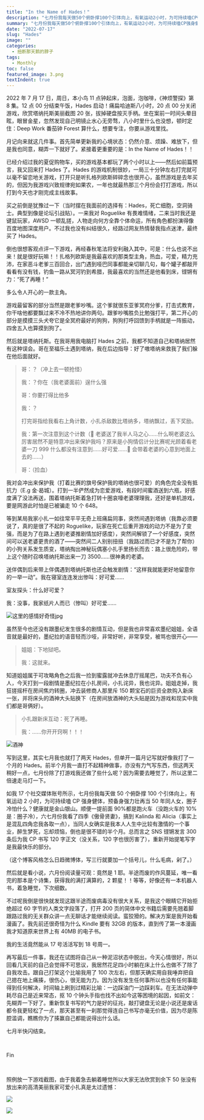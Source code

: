 ```yaml
---
title: "In the Name of Hades！"
description: "七月份我每天做50个俯卧撑100个引体向上，有氧运动2小时，为可持续嗑CP强身健体，预备身强力壮再当50年同人女，圈子冷怕什么？健康就是金山银山。"
summary: "七月份我每天做50个俯卧撑100个引体向上，有氧运动2小时，为可持续嗑CP强身健体，预备身强力壮再当50年同人女，圈子冷怕什么？健康就是金山银山。"
date: "2022-07-17"
slug: "Hades"
image: ""
categories:
  - 扭断那天鹅的脖子
tags:
  - Monthly
toc: false
featured_image: 3.png
textIndent: true
---
```


2022 年 7 月 17 日，周日，本小鸟 11 点钟起床，泡面，泡咖啡，《神烦警探》第 8 集。12 点 00 分结束午饭，Hades 启动！痛扁哈迪斯八小时，20 点 00 分关闭游戏，欣赏塔纳托斯美丽截图 20 张，拔掉硬盘按灭手柄。坐在案前一时间头晕目眩，眼冒金星，忽然发现自己明镜止水心无旁骛，八小时里什么也没想，顿时定住：Deep Work 番茄钟 Forest 算什么，想要专注，你要从游戏里找。

月记向来就这几件事。首先简单更新我的心境状态：仍然介意、烦躁、难放下，但是我也同意，糊弄一下就好了。紧接着更重要的是：In the Name of Hades！！

已经介绍过我的夏促购物车，买的游戏基本都玩了两个小时以上——然后如前篇预言，我又回来打 Hades 了。Hades 的游戏机制很妙，一局三十分钟左右打完就可以毫不留恋地关游戏，打开只是听扎格列欧斯碎碎念也很开心，虽然游戏是去年买的，但因为我游戏兴致规律宛如果农，一年也就最热那三个月份会打打游戏，所以打到今天也才刚完成主线故事。

买之前倒是犹豫过一下（当时摆在我面前的选择有：Hades，死亡细胞，空洞骑士。典型到像是论坛引战贴）。一来我对 Roguelike 有畏难情绪，二来当时我还是键鼠玩家，AWSD 一顿乱搓，人物走向何方全靠个体命运，所有角色都扮演得像百度地图深度用户。不过我也没有纠结很久，经路过网友热情替我指点迷津，最终买了 Hades。

倒也很想客观点评一下游戏，再经春秋笔法将安利融入其中，可是：什么也说不出来！就是很好玩嘛！！扎格列欧斯是我最喜欢的那类型主角，热血，可爱，精力充沛，在家恶斗老爹三百回合，出门遇到哑巴同事都能亲切聊几句，每个罐子都敲开看看有没有钱，钓鱼一路从冥河钓到希腊，我最喜欢的当然还是他看到床，铿锵有力：“死了再睡！”

多么令人开心的一款主角。

游戏最留客的部分当然是跟老爹吵嘴。这个爹就很东亚爹冥府分爹，打击式教育，你干啥他都要飘过来不冷不热地讲你两句。跟爹吵嘴胜负比勉强打平，第二开心的部分是摸摸三头犬夸它是全冥府最好的狗狗，狗狗打呼回馈到手柄就是一阵振动，四舍五入也算摸到狗了。

然后就是塔纳托斯。在我哥用我电脑打 Hades 之前，我都不知道自己和塔纳居然有这种误会。哥在至福乐土遇到塔纳，我在后边指导：好了嗷塔纳来救我了我们躲在他后面就好。

> 哥：？（冲上去一顿抢怪）
>
> 我：？你在（我老婆面前）逞什么强
>
> 哥：你要打得比他多
>
> 我：？
>
> 打完哥指给我看右上角计数，小扎杀敌数比塔纳多，塔纳飘过，丢下奖励。
>
> 我：第一次注意到这个计数（🥺 老婆送了我半人马之心……什么啊老婆这么厉害居然不是特意冲出来保护我吗？原来是小狗情侣计分比赛呢光顾着看老婆一刀 999 什么都没有注意到……好可爱……🥺 会带着老婆的心意到地面上去的……）
>
> 哥：（捡血）

我对会冲出来保护我（打着比赛的旗号保护我的塔纳也很可爱）的角色完全没有抵抗力（E.g 金·曷城）。打到一半俨然成为恋爱游戏，有段时间蜜酒送到六瓶，好感度满了没法再送，围着塔纳托斯着急打转十圈哀嚎老婆理理我，还好是单机游戏，要是网游此时怕是已被骗走 10 个 648。

等到某局我家小扎一如往常平平无奇上班痛扁同事，突然间遇到塔纳（我靠必须要说了，真的是很了不起的 Roguelike，玩家在死亡后重开游戏的动力不是为了变强，而是为了在路上遇到老婆推剧情加好感度），突然间解锁了一个好感度，突然间可以送老婆更贵的酒了——突然间二人别别扭扭（我路过而已才不是为了帮你）的小狗关系发生质变，塔纳掏出神秘玩偶塞小扎手里扬长而去：路上很危险的，带上这个随时召唤塔纳托斯出来一刀 3500……很神勇的老婆。

送伴偶到后来带上伴偶遇到塔纳托斯也还会触发剧情：“这样我就能更好地留意你的一举一动”。我在寝室连连发出惨叫：好可爱……

室友探头：什么好可爱？

我：没事，我家纸片人而已（惨叫）好可爱……

![这里的感情好奇怪jpg](https://pub-219f59729cc7474d97beb0f99a13e6bd.r2.dev/hades/1.png)

虽然至今也还没有跟墨纪发生很多的剧情互动，但是我也非常喜欢墨纪姐姐，全语音就是最好的，墨纪拉的语音轻而沙哑，非常好听，非常享受，被骂也很开心——

> 姐姐：下地狱吧。
>
> 我：这就来。

知道姐姐属于可攻略角色之后我一捡到蜜露就冲去休息厅摇尾巴，功夫不负有心人，今天打到一段剧情是墨纪拉在小扎房间，小扎诧异，我也诧异。姐姐走掉，我狂搓摇杆在房间焦灼转圈，冲去装修商人那里斥 150 颗宝石的巨资全款购入新床一张，并将床头的酒神大头贴换下（在房间放酒神的大头贴是因为游戏和现实中我们都是哥俩好）。

> 小扎跟新床互动：死了再睡。
>
> 我：……你开开窍啊！！！

![酒神](https://pub-219f59729cc7474d97beb0f99a13e6bd.r2.dev/hades/2.png)

写到这里，其实七月我也就打了两天 Hades，但单开一篇月记写就好像我打了一个月的 Hades。前半个月我一直打不起精神做事，亦没有力气写东西，但这两天稍好一点，七月份除了打游戏我还做了些什么呢？因为需要去睡觉了，所以这里二倍速走马灯一下。

如我 17 个社交媒体账号所示，七月份我每天做 50 个俯卧撑 100 个引体向上，有氧运动 2 小时，为可持续嗑 CP 强身健体，预备身强力壮再当 50 年同人女，圈子冷怕什么？健康就是金山银山。顺便一提前面 90%都是跑火车（没跑火车的 10%是：圈子冷），六七月份我看了四季《傲骨贤妻》，搞到 Kalinda 和 Alicia（事实上是混乱四角恋我各取一点），当同人女确实是我本人人生中比较有激情的一个事业，醉生梦死，忘却烦恼，倒也是很不错的半个月。总而言之 SNS 铿锵发言 300 条后为我 CP 书写 120 字正文（没关系，120 字也很厉害了），重新开始提笔写字是我最快乐的部分。

（这个博客风格怎么日趋微博体，写三行就要加一个括号儿，什么毛病，剁了。）

然后就是看小说，六月份阅读量可观：竟然是 1 耶。半途而废的作风蔓延，唯一看完的那本是个诗集，获得我的满打满算的，2 颗星！！等等，好像还有一本机器人书，着急睡觉，下次细数。

不过呢我倒是很快就发现这跟半途而废病毒没有很大关系，是我这个眼睛它开始拒绝超过 60 字节的人类文字段落了，打开 200 页的简体中文书籍后需要先翘着脚跟路过我的无关群众讲一点无聊话才能继续阅读。蛮狡猾的。解决方案是我开始看漫画了。我先前还很奇怪为什么 Kindle 要有 32GB 的版本，直到传了第一本漫画我才知道原来世界上有 40MB 的电子书。

我的生活竟然能从 17 号活活写到 18 号周一。

再写最后一件事，我还在试图将自己从一种泥沼状态中脱出，今天心情很好，所以回看几天前的自己会觉得不可思议，我居然花足四小时躺在床上什么也做不了除了自我攻击。跟自己打架这个比喻我用了 100 次左右，但那天确实用自我唾弃把自己摁在地上痛揍，很伤心，很无能为力。因为没有发生任何事所以也没有任何事能得到任何解决，时间轴上刷到过精彩比喻：一边踩油门一边踩刹车。在无法动弹中耗尽自己是近来常态，抠 10 个钟头手指也找不出如今这等困境的起因，如前文：先糊弄一下好了。重新恢复书写的气力是好的征兆，敲打键盘无论是小说还是废话都令我更轻松了一点，那天甚至有一刹那觉得连自己书写亦毫无价值，因为尽是陈腔滥调，瞧瞧你为了揍赢自己都能说得出什么话。

七月半快闪结束。

<br>

Fin

<br>

照例放一下游戏截图，由于我着急去躺着睡觉所以大家无法欣赏到余下 50 张没有放出来的高清美丽我家可爱小扎真是太过遗憾：

![](https://pub-219f59729cc7474d97beb0f99a13e6bd.r2.dev/hades/3.png)

![](https://pub-219f59729cc7474d97beb0f99a13e6bd.r2.dev/hades/4.png)
